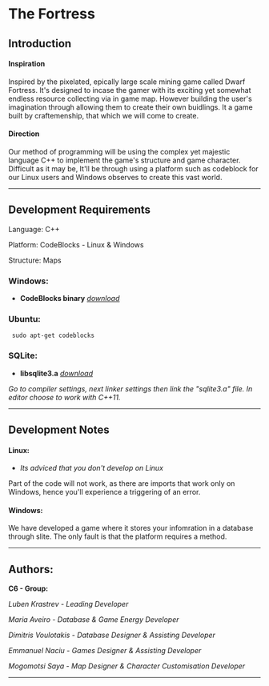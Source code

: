 # The Fortress


## Introduction

#### Inspiration
Inspired by the pixelated, epically large scale mining game called Dwarf Fortress. It's designed to incase the gamer with its exciting yet somewhat endless resource collecting via in game map. However building the user's imagination through allowing them to create their own buidlings. It a game built by craftemenship, that which we will come to create.

#### Direction
Our method of programming will be using the complex yet majestic language C++ to implement the game's structure and game character. Difficult as it may be, It'll  be through using a platform such as codeblock for our Linux users and Windows observes to create this vast world. 

---
## Development Requirements

Language: C++

Platform: CodeBlocks - Linux & Windows

Structure: Maps

### Windows: 

- **CodeBlocks binary** *[download](https://sourceforge.net/projects/codeblocks/files/Binaries/16.01/Windows/codeblocks-16.01-setup.exe/download)*

### Ubuntu:

     sudo apt-get codeblocks
     
### SQLite:

- **libsqlite3.a** *[download](https://github.com/covcom/122COM_sql/blob/master/windows/libsqlite3.a?raw=true)*

*Go to compiler settings,  next linker settings then link the "sqlite3.a" file.  In editor choose to work with C++11.* 

---

## Development Notes     

#### Linux: 
- *Its adviced that you don't develop on Linux* 

Part of the code will not work, as there are imports that work only on Windows, hence you'll experience a triggering of an error.  

#### Windows: 
We have developed a game where it stores your infomration in a database through slite. The only fault is that the platform requires a method. 

---

## Authors:

**C6 - Group:**

*Luben Krastrev - Leading Developer*

*Maria Aveiro - Database & Game Energy Developer*

*Dimitris Voulotakis - Database Designer & Assisting Developer*

*Emmanuel Naciu - Games Designer & Assisting Developer*

*Mogomotsi Saya - Map Designer & Character Customisation Developer*

----











